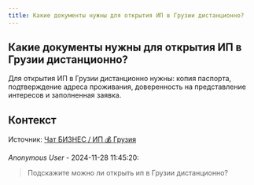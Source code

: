 ```yaml
---
title: Какие документы нужны для открытия ИП в Грузии дистанционно?
---
```


## Какие документы нужны для открытия ИП в Грузии дистанционно?

Для открытия ИП в Грузии дистанционно нужны: копия паспорта, подтверждение адреса проживания, доверенность на представление интересов и заполненная заявка.

## Контекст

Источник: [Чат БИЗНЕС / ИП 💰 Грузия](https://t.me/ip_ge)

_Anonymous User_ - 2024-11-28 11:45:20:

> Подскажите можно ли открыть ип в Грузии дистанционно?
